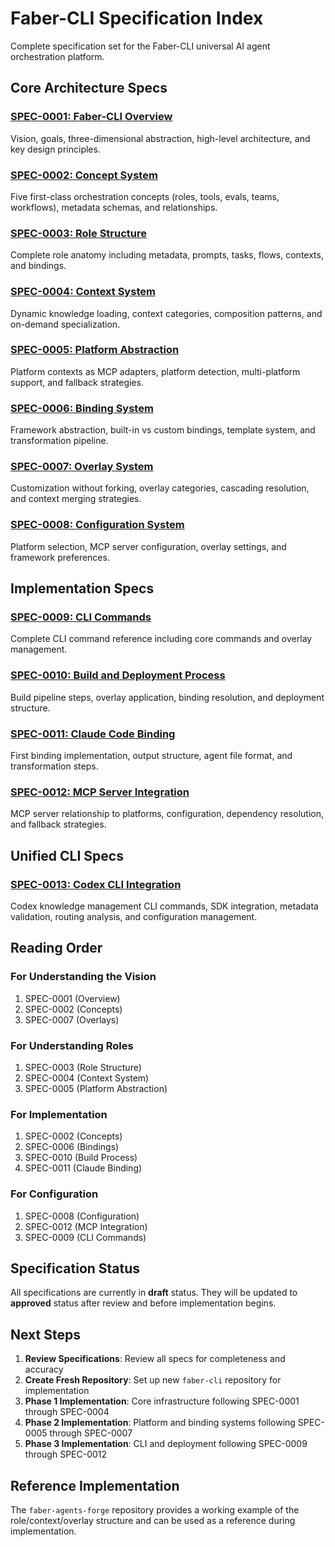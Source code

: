 # Faber-CLI Specification Index

Complete specification set for the Faber-CLI universal AI agent orchestration platform.

## Core Architecture Specs

### [SPEC-0001: Faber-CLI Overview](./SPEC-0001-faber-cli-overview.md)
Vision, goals, three-dimensional abstraction, high-level architecture, and key design principles.

### [SPEC-0002: Concept System](./SPEC-0002-concept-system.md)
Five first-class orchestration concepts (roles, tools, evals, teams, workflows), metadata schemas, and relationships.

### [SPEC-0003: Role Structure](./SPEC-0003-role-structure.md)
Complete role anatomy including metadata, prompts, tasks, flows, contexts, and bindings.

### [SPEC-0004: Context System](./SPEC-0004-context-system.md)
Dynamic knowledge loading, context categories, composition patterns, and on-demand specialization.

### [SPEC-0005: Platform Abstraction](./SPEC-0005-platform-abstraction.md)
Platform contexts as MCP adapters, platform detection, multi-platform support, and fallback strategies.

### [SPEC-0006: Binding System](./SPEC-0006-binding-system.md)
Framework abstraction, built-in vs custom bindings, template system, and transformation pipeline.

### [SPEC-0007: Overlay System](./SPEC-0007-overlay-system.md)
Customization without forking, overlay categories, cascading resolution, and context merging strategies.

### [SPEC-0008: Configuration System](./SPEC-0008-configuration-system.md)
Platform selection, MCP server configuration, overlay settings, and framework preferences.

## Implementation Specs

### [SPEC-0009: CLI Commands](./SPEC-0009-cli-commands.md)
Complete CLI command reference including core commands and overlay management.

### [SPEC-0010: Build and Deployment Process](./SPEC-0010-build-deployment-process.md)
Build pipeline steps, overlay application, binding resolution, and deployment structure.

### [SPEC-0011: Claude Code Binding](./SPEC-0011-claude-code-binding.md)
First binding implementation, output structure, agent file format, and transformation steps.

### [SPEC-0012: MCP Server Integration](./SPEC-0012-mcp-server-integration.md)
MCP server relationship to platforms, configuration, dependency resolution, and fallback strategies.

## Unified CLI Specs

### [SPEC-0013: Codex CLI Integration](./SPEC-0013-codex-cli-integration.md)
Codex knowledge management CLI commands, SDK integration, metadata validation, routing analysis, and configuration management.

## Reading Order

### For Understanding the Vision
1. SPEC-0001 (Overview)
2. SPEC-0002 (Concepts)
3. SPEC-0007 (Overlays)

### For Understanding Roles
1. SPEC-0003 (Role Structure)
2. SPEC-0004 (Context System)
3. SPEC-0005 (Platform Abstraction)

### For Implementation
1. SPEC-0002 (Concepts)
2. SPEC-0006 (Bindings)
3. SPEC-0010 (Build Process)
4. SPEC-0011 (Claude Binding)

### For Configuration
1. SPEC-0008 (Configuration)
2. SPEC-0012 (MCP Integration)
3. SPEC-0009 (CLI Commands)

## Specification Status

All specifications are currently in **draft** status. They will be updated to **approved** status after review and before implementation begins.

## Next Steps

1. **Review Specifications**: Review all specs for completeness and accuracy
2. **Create Fresh Repository**: Set up new `faber-cli` repository for implementation
3. **Phase 1 Implementation**: Core infrastructure following SPEC-0001 through SPEC-0004
4. **Phase 2 Implementation**: Platform and binding systems following SPEC-0005 through SPEC-0007
5. **Phase 3 Implementation**: CLI and deployment following SPEC-0009 through SPEC-0012

## Reference Implementation

The `faber-agents-forge` repository provides a working example of the role/context/overlay structure and can be used as a reference during implementation.
